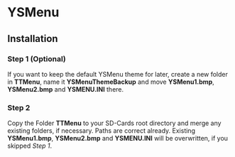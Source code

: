 # YSMenu

## Installation

### Step 1 (Optional)

If you want to keep the default YSMenu theme for
later, create a new folder in **TTMenu**, name it 
**YSMenuThemeBackup** and move **YSMenu1.bmp**,
**YSMenu2.bmp** and **YSMENU.INI** there.

### Step 2

Copy the Folder **TTMenu** to your SD-Cards root
directory and merge any existing folders, if
necessary. Paths are correct already. Existing
**YSMenu1.bmp**, **YSMenu2.bmp** and **YSMENU.INI**
will be overwritten, if you skipped *Step 1*.
